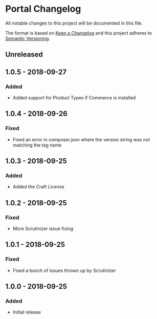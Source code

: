 # Portal Changelog

All notable changes to this project will be documented in this file.

The format is based on [Keep a Changelog](http://keepachangelog.com/) and this project adheres to [Semantic Versioning](http://semver.org/).


## Unreleased


## 1.0.5 - 2018-09-27

### Added
- Added support for Product Types if Commerce is installed


## 1.0.4 - 2018-09-26

### Fixed
- Fixed an error in composer.json where the version string was not matching the tag name


## 1.0.3 - 2018-09-25

### Added
- Added the Craft License


## 1.0.2 - 2018-09-25

### Fixed
- More Scrutinizer issue fixing


## 1.0.1 - 2018-09-25

### Fixed
- Fixed a bunch of issues thrown up by Scrutinizer


## 1.0.0 - 2018-09-25

### Added
- Initial release
